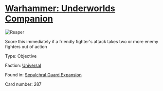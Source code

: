 # [Warhammer: Underworlds Companion](https://guidokessels.github.io/wh-underworlds)

  

![Reaper](https://warhammerunderworlds.com/wp-content/uploads/sites/6/2017/12/287_ENG-Reaper.png)

Score this immediately if a friendly fighter's attack takes two or more enemy fighters out of action

Type: Objective

Faction: [Universal](https://guidokessels.github.io/wh-underworlds/factions/universal)

Found in: [Sepulchral Guard Expansion](https://guidokessels.github.io/wh-underworlds/locations/sepulchral-guard-expansion)

Card number: 287
